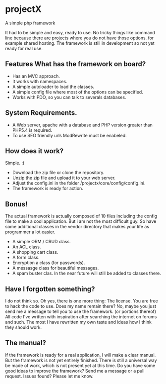 # projectX
A simple php framework

It had to be simple and easy, ready to use.
No tricky things like command line because there are projects where you do not have those options.
for example shared hosting. The framework is still in development so not yet ready for real use.

## Features What has the framework on board?
- Has an MVC approach.
- It works with namespaces.
- A simple autoloader to load the classes.
- A simple config file where most of the options can be specified.
- Works with PDO, so you can talk to severals databases.

## System Requirements.
- A Web server, apache with a database and PHP version greater than PHP5.4 is required.
- To use SEO friendly urls ModRewrite must be enabeled.

## How does it work?
Simple. :)
- Download the zip file or clone the repository.
- Unzip the zip file and upload it to your web server.
- Adjust the config.ini in the folder /projectx/core/config/config.ini.
- The framework is ready for action.



## Bonus!
The actual framework is actually composed of 10 files including the config file to make a cool application.
But i am not the most difficult guy. 
So have some additional classes in the vendor directory that makes your life as programmer a lot easier.

- A simple ORM / CRUD class.
- An ACL class.
- A shopping cart class.
- A form class.
- Encryption a class (for passwords).
- A messasge class for beautiful messages.
- A spam buster clas.
In the near future will still be added to classes there.

## Have I forgotten something?
I do not think so.
Oh yes, there is one more thing: The license.
You are free to hack the code to use.
Does my name remain there? No, maybe you just send me a message to tell you to use the framework. (or portions thereof)
All code I've written with inspiration after searching the internet on forums and such. The most I have rewritten my own taste and ideas how I think they should work.

## The manual?
If the framework is ready for a real application, I will make a clear manual.
But the framework is not yet entirely finished.
There is still a universal way be made of work, which is not present yet at this time.
Do you have some good ideas to improve the framework?
Send me a message or a pull request.
Issues found? Please let me know.